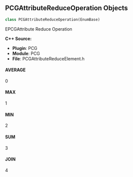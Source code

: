 ## PCGAttributeReduceOperation Objects

```python
class PCGAttributeReduceOperation(EnumBase)
```

EPCGAttribute Reduce Operation

**C++ Source:**

- **Plugin**: PCG
- **Module**: PCG
- **File**: PCGAttributeReduceElement.h

<a id="unreal.PCGAttributeReduceOperation.AVERAGE"></a>

#### AVERAGE

0

<a id="unreal.PCGAttributeReduceOperation.MAX"></a>

#### MAX

1

<a id="unreal.PCGAttributeReduceOperation.MIN"></a>

#### MIN

2

<a id="unreal.PCGAttributeReduceOperation.SUM"></a>

#### SUM

3

<a id="unreal.PCGAttributeReduceOperation.JOIN"></a>

#### JOIN

4

<a id="unreal.PCGAttributeSelectOperation"></a>